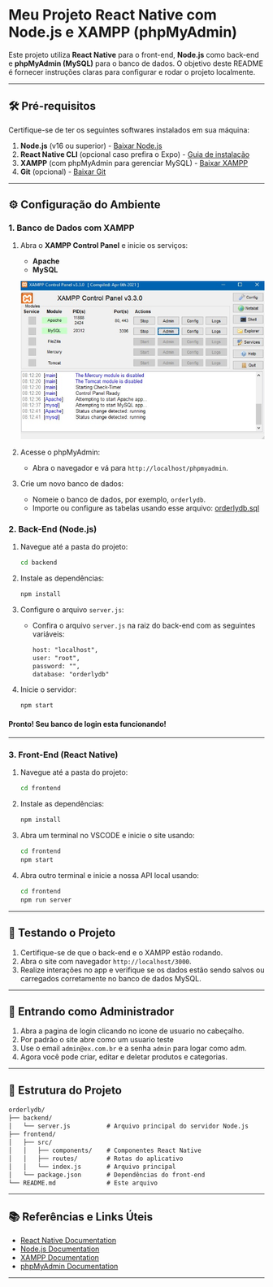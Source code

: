 # Meu Projeto React Native com Node.js e XAMPP (phpMyAdmin)

Este projeto utiliza **React Native** para o front-end, **Node.js** como back-end e **phpMyAdmin (MySQL)** para o banco de dados. O objetivo deste README é fornecer instruções claras para configurar e rodar o projeto localmente.

---

## 🛠 Pré-requisitos

Certifique-se de ter os seguintes softwares instalados em sua máquina:

1. **Node.js** (v16 ou superior) - [Baixar Node.js](https://nodejs.org/)
2. **React Native CLI** (opcional caso prefira o Expo) - [Guia de instalação](https://reactnative.dev/docs/environment-setup)
3. **XAMPP** (com phpMyAdmin para gerenciar MySQL) - [Baixar XAMPP](https://www.apachefriends.org/)
5. **Git** (opcional) - [Baixar Git](https://git-scm.com/)

---

## ⚙️ Configuração do Ambiente

### 1. Banco de Dados com XAMPP
1. Abra o **XAMPP Control Panel** e inicie os serviços:
   - **Apache**
   - **MySQL**

   ![alt text](./frontend/src/images/xamp.jpeg)

2. Acesse o phpMyAdmin:
   - Abra o navegador e vá para `http://localhost/phpmyadmin`.

3. Crie um novo banco de dados:
   - Nomeie o banco de dados, por exemplo, `orderlydb`.
   - Importe ou configure as tabelas usando esse arquivo: [orderlydb.sql](./frontend/src/sql/orderlydb.sql)

### 2. Back-End (Node.js)
1. Navegue até a pasta do projeto:
   ```bash
   cd backend
   ```

2. Instale as dependências:
   ```bash
   npm install
   ```

3. Configure o arquivo `server.js`:
   - Confira o arquivo `server.js` na raiz do back-end com as seguintes variáveis:
     ```env
     host: "localhost",
     user: "root",
     password: "",
     database: "orderlydb"
     ```

4. Inicie o servidor:
   ```bash
   npm start
   ```

#### Pronto! Seu banco de login esta funcionando!

---

### 3. Front-End (React Native)
1. Navegue até a pasta do projeto:
   ```bash
   cd frontend
   ```

2. Instale as dependências:
   ```bash
   npm install
   ```
3. Abra um terminal no VSCODE e inicie o site usando:
   ```bash
   cd frontend
   npm start
   ```
4. Abra outro terminal e inicie a nossa API local usando:
   ```bash
   cd frontend
   npm run server
   ```
---

## 🧪 Testando o Projeto

1. Certifique-se de que o back-end e o XAMPP estão rodando.
2. Abra o site com navegador `http://localhost/3000`.
3. Realize interações no app e verifique se os dados estão sendo salvos ou carregados corretamente no banco de dados MySQL.

---

## 👤 Entrando como Administrador

1. Abra a pagina de login clicando no icone de usuario no cabeçalho.
2. Por padrão o site abre como um usuario teste
3. Use o email `admin@ex.com.br` e a senha `admin` para logar como adm.
4. Agora você pode criar, editar e deletar produtos e categorias.

---

## 📂 Estrutura do Projeto

```plaintext
orderlydb/
├── backend/
│   └── server.js          # Arquivo principal do servidor Node.js
├── frontend/
│   ├── src/
│   │   ├── components/    # Componentes React Native
│   │   ├── routes/        # Rotas do aplicativo
│   │   └── index.js       # Arquivo principal
│   └── package.json       # Dependências do front-end
└── README.md              # Este arquivo
```

---

## 📚 Referências e Links Úteis

- [React Native Documentation](https://reactnative.dev/docs/getting-started)
- [Node.js Documentation](https://nodejs.org/en/docs/)
- [XAMPP Documentation](https://www.apachefriends.org/docs.html)
- [phpMyAdmin Documentation](https://docs.phpmyadmin.net/)

---
